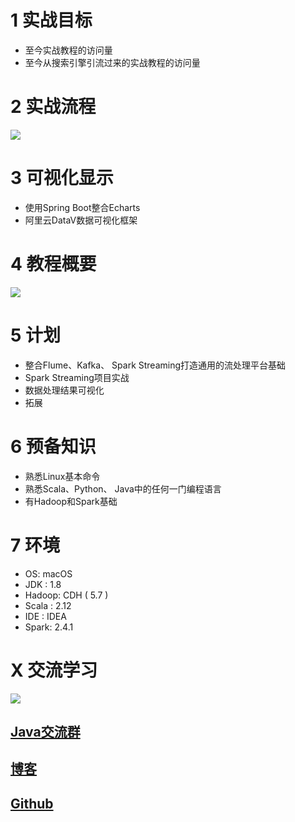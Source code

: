 #  1 实战目标
- 至今实战教程的访问量
- 至今从搜索引擎引流过来的实战教程的访问量

# 2 实战流程
![](https://img-blog.csdnimg.cn/20190516150716950.png?x-oss-process=image/watermark,type_ZmFuZ3poZW5naGVpdGk,shadow_10,text_aHR0cHM6Ly9ibG9nLmNzZG4ubmV0L3FxXzMzNTg5NTEw,size_16,color_FFFFFF,t_70)

# 3 可视化显示
- 使用Spring Boot整合Echarts
- 阿里云DataV数据可视化框架

# 4 教程概要
![](https://img-blog.csdnimg.cn/20190516150853554.png?x-oss-process=image/watermark,type_ZmFuZ3poZW5naGVpdGk,shadow_10,text_aHR0cHM6Ly9ibG9nLmNzZG4ubmV0L3FxXzMzNTg5NTEw,size_16,color_FFFFFF,t_70)

# 5 计划
- 整合Flume、Kafka、 Spark Streaming打造通用的流处理平台基础
- Spark Streaming项目实战
- 数据处理结果可视化
- 拓展

# 6 预备知识
- 熟悉Linux基本命令
- 熟悉Scala、Python、 Java中的任何一门编程语言
- 有Hadoop和Spark基础

# 7 环境
- OS: macOS
- JDK : 1.8
- Hadoop: CDH ( 5.7 )
- Scala : 2.12
- IDE : IDEA
- Spark: 2.4.1

# X 交流学习
![](https://img-blog.csdnimg.cn/20190504005601174.jpg)

## [Java交流群](https://jq.qq.com/?_wv=1027&k=5UB4P1T)
## [博客](http://www.shishusheng.com)

## [Github](https://github.com/Wasabi1234)
